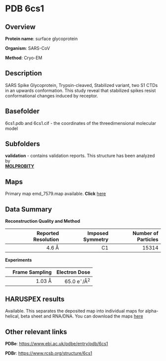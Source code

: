 # PDB 6cs1

## Overview

**Protein name**: surface glycoprotein

**Organism**: SARS-CoV

**Method**: Cryo-EM

## Description

SARS Spike Glycoprotein, Trypsin-cleaved, Stabilized variant, two S1 CTDs in an upwards conformation. This study reveal that stabilized spikes resist conformational changes induced by receptor.

## Basefolder

6cs1.pdb and 6cs1.cif - the coordinates of the threedimensional molecular model

## Subfolders





**validation** - contains validation reports. This structure has been analyzed by <br>  [**MOLPROBITY**](https://github.com/thorn-lab/coronavirus_structural_task_force/tree/master/pdb/surface_glycoprotein/SARS-CoV/6cs1/validation/molprobity)   



## Maps

Primary map emd_7579.map available. **Click** [here](http://ftp.wwpdb.org/pub/emdb/structures/EMD-7579/map/) 

## Data Summary
**Reconstruction Quality and Method**

|   | Reported Resolution | Imposed Symmetry | Number of Particles |
|---|-------------:|----------------:|--------------:|
|   |4.6 Å|C1|15314|

**Experiments**

|   | Frame Sampling | Electron Dose |
|---|-------------:|----------------:|
|   |1.03 Å|65.0 e<sup>-</sup>/Å<sup>2</sup>|

## HARUSPEX results

Available. This separates the deposited map into individual maps for alpha-helical, beta sheet and RNA/DNA. You can download the maps [here](https://zenodo.org/record/3820141)

## Other relevant links 
**PDBe**:  https://www.ebi.ac.uk/pdbe/entry/pdb/6cs1
 
**PDBr**: https://www.rcsb.org/structure/6cs1 
